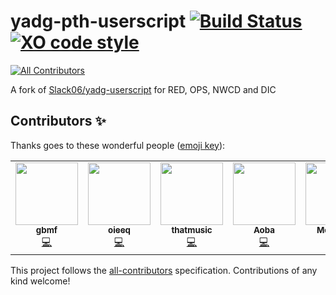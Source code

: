 # yadg-pth-userscript [![Build Status](https://img.shields.io/github/actions/workflow/status/SavageCore/yadg-pth-userscript/npm-test.yml?branch=master)](https://github.com/SavageCore/yadg-pth-userscript/actions/workflows/npm-test.yml) [![XO code style](https://img.shields.io/badge/code_style-XO-5ed9c7.svg)](https://github.com/sindresorhus/xo)
<!-- ALL-CONTRIBUTORS-BADGE:START - Do not remove or modify this section -->
[![All Contributors](https://img.shields.io/badge/all_contributors-5-orange.svg?style=flat-square)](#contributors-)
<!-- ALL-CONTRIBUTORS-BADGE:END -->

A fork of [Slack06/yadg-userscript](https://gitlab.com/Slack06/yadg-userscript) for RED, OPS, NWCD and DIC

## Contributors ✨

Thanks goes to these wonderful people ([emoji key](https://allcontributors.org/docs/en/emoji-key)):

<!-- ALL-CONTRIBUTORS-LIST:START - Do not remove or modify this section -->
<!-- prettier-ignore-start -->
<!-- markdownlint-disable -->
<table>
  <tr>
    <td align="center"><a href="https://github.com/gbmf"><img src="https://avatars3.githubusercontent.com/u/5228520?v=4?s=100" width="100px;" alt=""/><br /><sub><b>gbmf</b></sub></a><br /><a href="https://github.com/SavageCore/yadg-pth-userscript/commits?author=gbmf" title="Code">💻</a></td>
    <td align="center"><a href="https://github.com/oieeq"><img src="https://avatars1.githubusercontent.com/u/43918231?v=4?s=100" width="100px;" alt=""/><br /><sub><b>oieeq</b></sub></a><br /><a href="https://github.com/SavageCore/yadg-pth-userscript/commits?author=oieeq" title="Code">💻</a></td>
    <td align="center"><a href="https://github.com/thatmusic"><img src="https://avatars2.githubusercontent.com/u/66216071?v=4?s=100" width="100px;" alt=""/><br /><sub><b>thatmusic</b></sub></a><br /><a href="https://github.com/SavageCore/yadg-pth-userscript/commits?author=thatmusic" title="Code">💻</a></td>
    <td align="center"><a href="https://github.com/SofiaXu"><img src="https://avatars3.githubusercontent.com/u/24327409?v=4?s=100" width="100px;" alt=""/><br /><sub><b>Aoba</b></sub></a><br /><a href="https://github.com/SavageCore/yadg-pth-userscript/commits?author=SofiaXu" title="Code">💻</a></td>
    <td align="center"><a href="https://github.com/Mehavoid"><img src="https://avatars.githubusercontent.com/u/63477090?v=4?s=100" width="100px;" alt=""/><br /><sub><b>Mehavoid</b></sub></a><br /><a href="https://github.com/SavageCore/yadg-pth-userscript/commits?author=Mehavoid" title="Code">💻</a></td>
  </tr>
</table>

<!-- markdownlint-restore -->
<!-- prettier-ignore-end -->

<!-- ALL-CONTRIBUTORS-LIST:END -->

This project follows the [all-contributors](https://github.com/all-contributors/all-contributors) specification. Contributions of any kind welcome!
